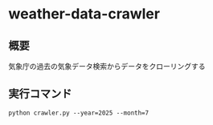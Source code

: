 # weather-data-crawler

## 概要
気象庁の過去の気象データ検索からデータをクローリングする

## 実行コマンド
```
python crawler.py --year=2025 --month=7
```
